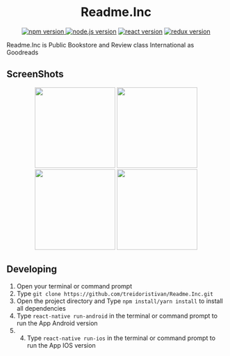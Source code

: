 <h1 align="center">Readme.Inc</h1>

<p align="center">
<a href="#"><img src="https://img.shields.io/badge/npm-6.13.4-brightgreen.svg?style=flat-square" alt="npm version">
</a>
<a href="#"><img src="https://img.shields.io/badge/node.js-12.14.0-blue.svg?style=flat-square" alt="node.js version"></a>
<a href="#"><img src="https://img.shields.io/badge/react_native-0.61-green.svg?style=flat-square" alt="react version"></a>
<a href="#"><img src="https://img.shields.io/badge/redux-4.0.5-informational.svg?style=flat-square" alt="redux version"></a>
<a href="https://https://github.com/mraffiramdhani/BookFood-react/blob/master/LICENSE"></a>
</p>

Readme.Inc is Public Bookstore and Review class International as Goodreads

## ScreenShots

<div align="center">
    <img width="185" margin="10px" src="https://user-images.githubusercontent.com/59990460/79149958-28e6e680-7df2-11ea-98b0-95a611d93c78.png">
    <img width="185" margin="10px" src="https://user-images.githubusercontent.com/59990460/79149979-31d7b800-7df2-11ea-8362-e898017a3e20.png">
    <img width="185" margin="10px" src="https://user-images.githubusercontent.com/59990460/79149994-37cd9900-7df2-11ea-874b-be2ff0c96a64.png">
    <img width="185" margin="10px" src="https://user-images.githubusercontent.com/59990460/79150012-3dc37a00-7df2-11ea-85b2-ec990f020707.png">
</div>


## Developing
1. Open your terminal or command prompt
2. Type `git clone https://github.com/treidoristivan/Readme.Inc.git`
3. Open the project directory and Type `npm install/yarn install` to install all dependencies
4. Type `react-native run-android` in the terminal or command prompt to run the App Android version
5. 4. Type `react-native run-ios` in the terminal or command prompt to run the App IOS version

